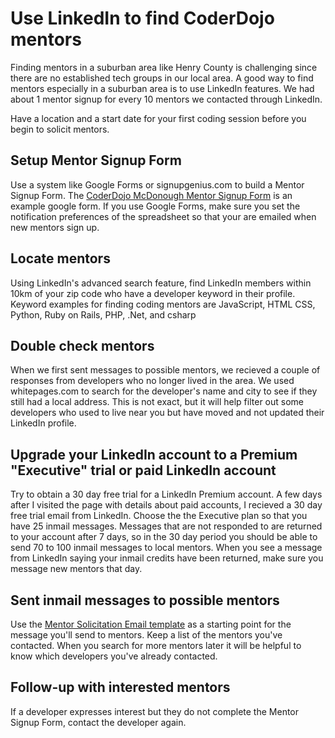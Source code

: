 # Use LinkedIn to find CoderDojo mentors

Finding mentors in a suburban area like Henry County is challenging
since there are no established tech groups in our local area.  A good way to find
mentors especially in a suburban area is to use LinkedIn features.  We
had about 1 mentor signup for every 10 mentors we contacted through
LinkedIn.

Have a location and a start date for your first coding session before
you begin to solicit mentors.

## Setup Mentor Signup Form
Use a system like Google Forms or signupgenius.com to build a Mentor Signup Form.  The [CoderDojo McDonough Mentor Signup Form](https://docs.google.com/forms/d/1w2hYEt8bc-hVj4FM14ZAVDLq41WPmRewpAsJqVrC--A/viewform) is an example google form.  If you use Google Forms, make sure you set the notification preferences of the spreadsheet so that your are emailed when new mentors sign up.

## Locate mentors
Using LinkedIn's advanced search feature, find LinkedIn members within
10km of your zip code who have a developer keyword in their profile.
Keyword examples for finding coding mentors are JavaScript, HTML CSS,
Python, Ruby on Rails, PHP, .Net, and csharp

## Double check mentors
When we first sent messages to possible mentors, we recieved a couple of
responses from developers who no longer lived in the area.  We used
whitepages.com to search for the developer's name and city to see if
they still had a local address.  This is not exact, but it will help
filter out some developers who used to live near you but have moved and
not updated their LinkedIn profile.

## Upgrade your LinkedIn account to a Premium "Executive" trial or paid LinkedIn account
Try to obtain a 30 day free trial for a LinkedIn Premium
account.  A few days after I visited the page with details about paid
accounts, I recieved a 30 day free trial email from LinkedIn.  Choose the the
Executive plan so that you have 25 inmail messages.  Messages that are not
responded to are returned to your account after 7 days, so in the 30 day
period you should be able to send 70 to 100 inmail messages to local mentors. 
When you see a message from LinkedIn saying your inmail credits have
been returned, make sure you message new mentors that day.

## Sent inmail messages to possible mentors
Use the [Mentor Solicitation Email template](Mentor_Solicitation_Message_Template.md) as a starting point for the
message you'll send to mentors.  Keep a list of the mentors you've contacted.  When you search for more mentors later it will be helpful to know which developers you've already contacted.

## Follow-up with interested mentors
If a developer expresses interest but they do not complete the Mentor Signup Form, contact the developer again.





